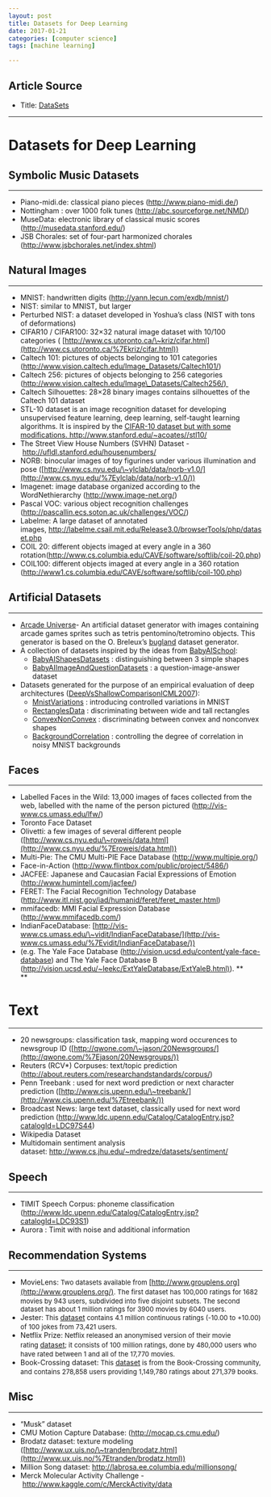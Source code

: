 ```yaml
---
layout: post
title: Datasets for Deep Learning 
date: 2017-01-21
categories: [computer science]
tags: [machine learning]

---
```


## Article Source
* Title: [DataSets](http://deeplearning.net/datasets/)

---

Datasets for Deep Learning
========


## Symbolic Music Datasets

------

-   Piano-midi.de: classical piano pieces (<http://www.piano-midi.de/>)
-   Nottingham : over 1000 folk tunes
    (<http://abc.sourceforge.net/NMD/>)
-   MuseData: electronic library of classical music scores
    (<http://musedata.stanford.edu/>)
-   JSB Chorales: set of four-part harmonized chorales
    (<http://www.jsbchorales.net/index.shtml>)

## Natural Images

----

-   MNIST: handwritten digits (<http://yann.lecun.com/exdb/mnist/>)
-   NIST: similar to MNIST, but larger
-   Perturbed NIST: a dataset developed in Yoshua’s class (NIST with
    tons of deformations)
-   CIFAR10 / CIFAR100: 32×32 natural image dataset with 10/100
    categories (
    [http://www.cs.utoronto.ca/\~kriz/cifar.html](http://www.cs.utoronto.ca/%7Ekriz/cifar.html))
-   Caltech 101: pictures of objects belonging to 101 categories
    (<http://www.vision.caltech.edu/Image_Datasets/Caltech101/>)
-   Caltech 256: pictures of objects belonging to 256 categories
    ([http://www.vision.caltech.edu/Image\_Datasets/Caltech256/) ](http://www.vision.caltech.edu/Image_Datasets/Caltech256/%29%C2%A0)
-   Caltech Silhouettes: 28×28 binary images contains silhouettes of the
    Caltech 101 dataset
-   STL-10 dataset is an image recognition dataset for developing
    unsupervised feature learning, deep learning, self-taught
    learning algorithms. It is inspired by the [CIFAR-10
    dataset](http://www.cs.toronto.edu/~kriz/cifar.html)[ but with some
    modifications. ]()<http://www.stanford.edu/~acoates//stl10/>
-   The Street View House Numbers (SVHN) Dataset
    - <http://ufldl.stanford.edu/housenumbers/>
-   NORB: binocular images of toy figurines under various illumination
    and pose
    ([http://www.cs.nyu.edu/\~ylclab/data/norb-v1.0/](http://www.cs.nyu.edu/%7Eylclab/data/norb-v1.0/))
-   Imagenet: image database organized according to the WordNethierarchy
    (<http://www.image-net.org/>)
-   Pascal VOC: various object recognition challenges
    (<http://pascallin.ecs.soton.ac.uk/challenges/VOC/>)
-   Labelme: A large dataset of annotated
    images, <http://labelme.csail.mit.edu/Release3.0/browserTools/php/dataset.php>
-   COIL 20: different objects imaged at every angle in a 360
    rotation(<http://www.cs.columbia.edu/CAVE/software/softlib/coil-20.php>)
-   COIL100: different objects imaged at every angle in a 360 rotation
    (<http://www1.cs.columbia.edu/CAVE/software/softlib/coil-100.php>)



## Artificial Datasets

----

-   [Arcade Universe](https://github.com/caglar/Arcade-Universe)- An
    artificial dataset generator with images containing arcade games
    sprites such as tetris pentomino/tetromino objects. This generator
    is based on the O.
    Breleux’s [bugland](https://github.com/breuleux/bugland)
    dataset generator.
-   A collection of datasets inspired by the ideas from
    [BabyAISchool](http://www.iro.umontreal.ca/%7Elisa/twiki/bin/view.cgi/Public/BabyAISchool):
    -   [BabyAIShapesDatasets](http://www.iro.umontreal.ca/%7Elisa/twiki/bin/view.cgi/Public/BabyAIShapesDatasets)
        : distinguishing between 3 simple shapes
    -   [BabyAIImageAndQuestionDatasets](http://www.iro.umontreal.ca/%7Elisa/twiki/bin/view.cgi/Public/BabyAIImageAndQuestionDatasets)
        : a question-image-answer dataset
-   Datasets generated for the purpose of an empirical evaluation of
    deep architectures
    ([DeepVsShallowComparisonICML2007](http://www.iro.umontreal.ca/%7Elisa/twiki/bin/view.cgi/Public/DeepVsShallowComparisonICML2007)):
    -   [MnistVariations](http://www.iro.umontreal.ca/%7Elisa/twiki/bin/view.cgi/Public/MnistVariations)
        : introducing controlled variations in MNIST
    -   [RectanglesData](http://www.iro.umontreal.ca/%7Elisa/twiki/bin/view.cgi/Public/RectanglesData)
        : discriminating between wide and tall rectangles
    -   [ConvexNonConvex](http://www.iro.umontreal.ca/%7Elisa/twiki/bin/view.cgi/Public/ConvexNonConvex)
        : discriminating between convex and nonconvex shapes
    -   [BackgroundCorrelation](http://www.iro.umontreal.ca/%7Elisa/twiki/bin/view.cgi/Public/BackgroundCorrelation)
        : controlling the degree of correlation in noisy MNIST
        backgrounds



## Faces

-----

-   Labelled Faces in the Wild: 13,000 images of faces collected from
    the web, labelled with the name of the person pictured
    (<http://vis-www.cs.umass.edu/lfw/>)
-   Toronto Face Dataset
-   Olivetti: a few images of several different people
    ([http://www.cs.nyu.edu/\~roweis/data.html](http://www.cs.nyu.edu/%7Eroweis/data.html))
-   Multi-Pie: The CMU Multi-PIE Face Database
    (<http://www.multipie.org/>)
-   Face-in-Action (<http://www.flintbox.com/public/project/5486/>)
-   JACFEE: Japanese and Caucasian Facial Expressions of Emotion
    (<http://www.humintell.com/jacfee/>)
-   FERET: The Facial Recognition Technology Database
    (<http://www.itl.nist.gov/iad/humanid/feret/feret_master.html>)
-   mmifacedb: MMI Facial Expression Database
    (<http://www.mmifacedb.com/>)
-   IndianFaceDatabase:
    [http://vis-www.cs.umass.edu/\~vidit/IndianFaceDatabase/](http://vis-www.cs.umass.edu/%7Evidit/IndianFaceDatabase/))
-   (e.g. The Yale Face Database
    (<http://vision.ucsd.edu/content/yale-face-database>) and The Yale
    Face Database B
    (<http://vision.ucsd.edu/~leekc/ExtYaleDatabase/ExtYaleB.html)>). **\
    **

# Text

-----

-   20 newsgroups: classification task, mapping word occurences to
    newsgroup ID
    ([http://qwone.com/\~jason/20Newsgroups/](http://qwone.com/%7Ejason/20Newsgroups/))
-   Reuters (RCV\*) Corpuses: text/topic prediction
    (<http://about.reuters.com/researchandstandards/corpus/>)
-   Penn Treebank : used for next word prediction or next character
    prediction
    ([http://www.cis.upenn.edu/\~treebank/](http://www.cis.upenn.edu/%7Etreebank/))
-   Broadcast News: large text dataset, classically used for next word
    prediction
    (<http://www.ldc.upenn.edu/Catalog/CatalogEntry.jsp?catalogId=LDC97S44>)
-   Wikipedia Dataset
-   Multidomain sentiment analysis
    dataset: <http://www.cs.jhu.edu/~mdredze/datasets/sentiment/>

## Speech

-----

-   TIMIT Speech Corpus: phoneme classification
    (<http://www.ldc.upenn.edu/Catalog/CatalogEntry.jsp?catalogId=LDC93S1>)
-   Aurora : Timit with noise and additional information



## Recommendation Systems

-------

-   MovieLens:<span style="font-size: 13px; line-height: 19px;"> Two
    datasets available
    from </span>[http://www.grouplens.org](http://www.grouplens.org/)<span
    style="font-size: 13px; line-height: 19px;">. The first dataset has
    100,000 ratings for 1682 movies by 943 users, subdivided into five
    disjoint subsets. The second dataset has about 1 million ratings for
    3900 movies by 6040 users. </span>
-   Jester:<span
    style="font-size: 13px; line-height: 19px;"> This </span>[dataset](http://www.ieor.berkeley.edu/~goldberg/jester-data/)<span
    style="font-size: 13px; line-height: 19px;"> contains 4.1 million
    continuous ratings (-10.00 to +10.00) of 100 jokes from
    73,421 users.</span>
-   Netflix Prize:<span
    style="font-size: 13px; line-height: 19px;"> Netflix released an
    anonymised version of their movie
    rating </span>[dataset](http://www.netflixprize.com/)<span
    style="font-size: 13px; line-height: 19px;">; it consists of 100
    million ratings, done by 480,000 users who have rated between 1 and
    all of the 17,770 movies.</span>
-   Book-Crossing dataset:<span
    style="font-size: 13px; line-height: 19px;"> This </span>[dataset](http://www.informatik.uni-freiburg.de/~cziegler/BX/)<span
    style="font-size: 13px; line-height: 19px;"> is from the
    Book-Crossing community, and contains 278,858 users providing
    1,149,780 ratings about 271,379 books.</span>


## Misc

-----

-   “Musk” dataset
-   CMU Motion Capture Database: (<http://mocap.cs.cmu.edu/>)
-   Brodatz dataset: texture modeling
    ([http://www.ux.uis.no/\~tranden/brodatz.html](http://www.ux.uis.no/%7Etranden/brodatz.html))
-   Million Song dataset: <http://labrosa.ee.columbia.edu/millionsong/>
-   Merck Molecular Activity Challenge
    - <http://www.kaggle.com/c/MerckActivity/data>

